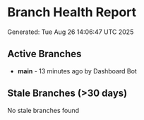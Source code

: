 # Branch Health Report
Generated: Tue Aug 26 14:06:47 UTC 2025

## Active Branches
- **main** - 13 minutes ago by Dashboard Bot

## Stale Branches (>30 days)
No stale branches found
